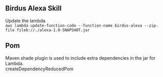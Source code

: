 ## Birdus Alexa Skill


Update the lambda  
``
aws lambda update-function-code --function-name birdus-alexa --zip-file fileb://./alexa-1.0-SNAPSHOT.jar
``


## Pom
Maven shade plugin is used to include extra dependencies in the jar for Lambda.  
createDependencyReducedPom